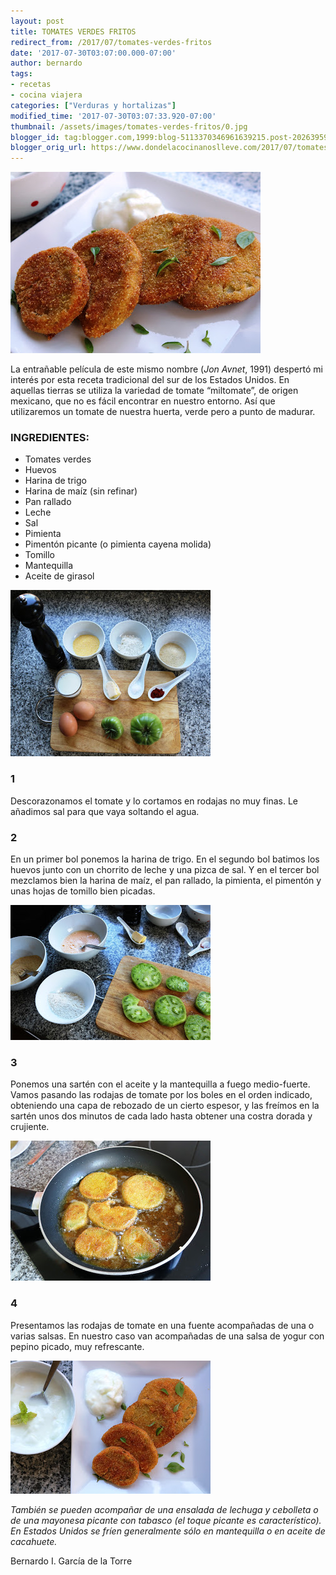 ```yaml
---
layout: post
title: TOMATES VERDES FRITOS
redirect_from: /2017/07/tomates-verdes-fritos
date: '2017-07-30T03:07:00.000-07:00'
author: bernardo
tags:
- recetas
- cocina viajera
categories: ["Verduras y hortalizas"]
modified_time: '2017-07-30T03:07:33.920-07:00'
thumbnail: /assets/images/tomates-verdes-fritos/0.jpg
blogger_id: tag:blogger.com,1999:blog-5113370346961639215.post-2026395969800909937
blogger_orig_url: https://www.dondelacocinanoslleve.com/2017/07/tomates-verdes-fritos.html
---
```


![](/assets/images/tomates-verdes-fritos/0.jpg)

  
La entrañable película de este mismo nombre (_Jon Avnet_, 1991) despertó mi interés por esta receta tradicional del sur de los Estados Unidos. En aquellas tierras se utiliza la variedad de tomate “miltomate”, de origen mexicano, que no es fácil encontrar en nuestro entorno. Así que utilizaremos un tomate de nuestra huerta, verde pero a punto de madurar.  

### INGREDIENTES:
* Tomates verdes
* Huevos
* Harina de trigo
* Harina de maíz (sin refinar)
* Pan rallado
* Leche
* Sal
* Pimienta
* Pimentón picante (o pimienta cayena molida)
* Tomillo
* Mantequilla
* Aceite de girasol  

![](/assets/images/tomates-verdes-fritos/1.jpg)

  

### 1

Descorazonamos el tomate y lo cortamos en rodajas no muy finas. Le añadimos sal para que vaya soltando el agua.  

### 2

En un primer bol ponemos la harina de trigo. En el segundo bol batimos los huevos junto con un chorrito de leche y una pizca de sal. Y en el tercer bol mezclamos bien la harina de maíz, el pan rallado, la pimienta, el pimentón y unas hojas de tomillo bien picadas.  

![](/assets/images/tomates-verdes-fritos/2.jpg)

  

### 3

Ponemos una sartén con el aceite y la mantequilla a fuego medio-fuerte. Vamos pasando las rodajas de tomate por los boles en el orden indicado, obteniendo una capa de rebozado de un cierto espesor, y las freímos en la sartén unos dos minutos de cada lado hasta obtener una costra dorada y crujiente.  

![](/assets/images/tomates-verdes-fritos/3.jpg)

  

### 4

Presentamos las rodajas de tomate en una fuente acompañadas de una o varias salsas. En nuestro caso van acompañadas de una salsa de yogur con pepino picado, muy refrescante.  

![](/assets/images/tomates-verdes-fritos/4.jpg)

  
_También se pueden acompañar de una ensalada de lechuga y cebolleta o de una mayonesa picante con tabasco (el toque picante es característico). En Estados Unidos se fríen generalmente sólo en mantequilla o en aceite de cacahuete._  
  
Bernardo I. García de la Torre
